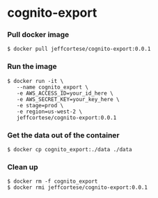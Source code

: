 # cognito-export

### Pull docker image
```shell
$ docker pull jeffcortese/cognito-export:0.0.1
```

### Run the image
```shell
$ docker run -it \
   --name cognito_export \
   -e AWS_ACCESS_ID=your_id_here \
   -e AWS_SECRET_KEY=your_key_here \
   -e stage=prod \
   -e region=us-west-2 \
   jeffcortese/cognito-export:0.0.1
```

### Get the data out of the container
```shell
$ docker cp cognito_export:./data ./data
```

### Clean up
```shell
$ docker rm -f cognito_export
$ docker rmi jeffcortese/cognito-export:0.0.1
```
